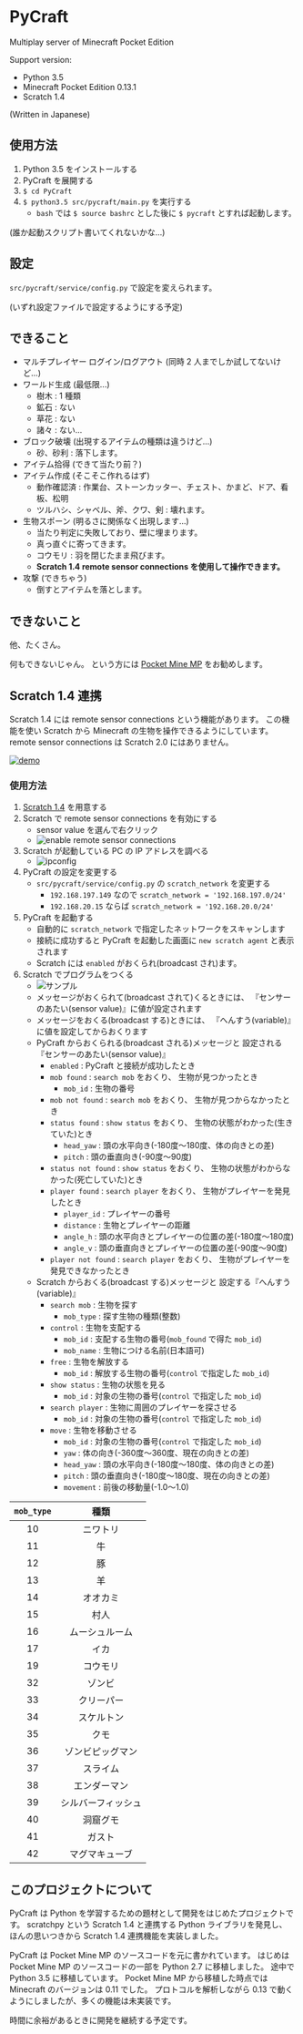 # PyCraft
Multiplay server of Minecraft Pocket Edition

Support version:
- Python 3.5
- Minecraft Pocket Edition 0.13.1
- Scratch 1.4

(Written in Japanese)

## 使用方法

1. Python 3.5 をインストールする
1. PyCraft を展開する
1. `$ cd PyCraft`
1. `$ python3.5 src/pycraft/main.py` を実行する
    - `bash` では `$ source bashrc` とした後に `$ pycraft` とすれば起動します。

(誰か起動スクリプト書いてくれないかな...)

## 設定

`src/pycraft/service/config.py` で設定を変えられます。

(いずれ設定ファイルで設定するようにする予定)

## できること

- マルチプレイヤー ログイン/ログアウト (同時 2 人までしか試してないけど...)
- ワールド生成 (最低限...)
    - 樹木 : 1 種類
    - 鉱石 : ない
    - 草花 : ない
    - 諸々 : ない...
- ブロック破壊 (出現するアイテムの種類は違うけど...)
    - 砂、砂利 : 落下します。
- アイテム拾得 (できて当たり前？)
- アイテム作成 (そこそこ作れるはず)
    - 動作確認済 : 作業台、ストーンカッター、チェスト、かまど、ドア、看板、松明
    - ツルハシ、シャベル、斧、クワ、剣 : 壊れます。
- 生物スポーン (明るさに関係なく出現します...)
    - 当たり判定に失敗しており、壁に埋まります。
    - 真っ直ぐに寄ってきます。
    - コウモリ : 羽を閉じたまま飛びます。
    - **Scratch 1.4 remote sensor connections を使用して操作できます。**
- 攻撃 (できちゃう)
    - 倒すとアイテムを落とします。

## できないこと

他、たくさん。

何もできないじゃん。
という方には [Pocket Mine MP](https://www.pocketmine.net/?lang=ja) をお勧めします。

## Scratch 1.4 連携

Scratch 1.4 には remote sensor connections という機能があります。
この機能を使い Scratch から Minecraft の生物を操作できるようにしています。
remote sensor connections は Scratch 2.0 にはありません。

[![demo](http://img.youtube.com/vi/Hf7Aix-HT9k/0.jpg)](http://www.youtube.com/watch?v=Hf7Aix-HT9k)

### 使用方法

1. [Scratch 1.4](https://scratch.mit.edu/scratch_1.4/) を用意する
1. Scratch で remote sensor connections を有効にする
    - sensor value を選んで右クリック
    - ![enable remote sensor connections](doc/remote_sensor_connections.png)
1. Scratch が起動している PC の IP アドレスを調べる
    - ![ipconfig](doc/ipconfig.png)
1. PyCraft の設定を変更する
    - `src/pycraft/service/config.py` の `scratch_network` を変更する
        - `192.168.197.149` なので `scratch_network = '192.168.197.0/24'`
        - `192.168.20.15` ならば `scratch_network = '192.168.20.0/24'`
1. PyCraft を起動する
    - 自動的に `scratch_network` で指定したネットワークをスキャンします
    - 接続に成功すると PyCraft を起動した画面に `new scratch agent` と表示されます
    - Scratch には `enabled` がおくられ(broadcast され)ます。
1. Scratch でプログラムをつくる
    - ![サンプル](doc/scratch_sample.png)
    - メッセージがおくられて(broadcast されて)くるときには、
      『センサーのあたい(sensor value)』に値が設定されます
    - メッセージをおくる(broadcast する)ときには、
      『へんすう(variable)』に値を設定してからおくります
    - PyCraft からおくられる(broadcast される)メッセージと
      設定される『センサーのあたい(sensor value)』
        - `enabled` : PyCraft と接続が成功したとき
        - `mob found` : `search mob` をおくり、
           生物が見つかったとき
            - `mob_id` : 生物の番号
        - `mob not found` : `search mob` をおくり、
           生物が見つからなかったとき
        - `status found` : `show status` をおくり、
           生物の状態がわかった(生きていた)とき
            - `head_yaw` : 頭の水平向き(-180度〜180度、体の向きとの差)
            - `pitch` : 頭の垂直向き(-90度〜90度)
        - `status not found` : `show status` をおくり、
           生物の状態がわからなかった(死亡していた)とき
        - `player found` : `search player` をおくり、
           生物がプレイヤーを発見したとき
            - `player_id` : プレイヤーの番号
            - `distance` : 生物とプレイヤーの距離
            - `angle_h` : 頭の水平向きとプレイヤーの位置の差(-180度〜180度)
            - `angle_v` : 頭の垂直向きとプレイヤーの位置の差(-90度〜90度)
        - `player not found` : `search player` をおくり、
           生物がプレイヤーを発見できなかったとき
    - Scratch からおくる(broadcast する)メッセージと
      設定する『へんすう(variable)』
        - `search mob` : 生物を探す
            - `mob_type` : 探す生物の種類(整数)
        - `control` : 生物を支配する
            - `mob_id` : 支配する生物の番号(`mob_found` で得た `mob_id`)
            - `mob_name` : 生物につける名前(日本語可)
        - `free` : 生物を解放する
            - `mob_id` : 解放する生物の番号(`control` で指定した `mob_id`)
        - `show status` : 生物の状態を見る
            - `mob_id` : 対象の生物の番号(`control` で指定した `mob_id`)
        - `search player` : 生物に周囲のプレイヤーを探させる
            - `mob_id` : 対象の生物の番号(`control` で指定した `mob_id`)
        - `move` : 生物を移動させる
            - `mob_id` : 対象の生物の番号(`control` で指定した `mob_id`)
            - `yaw` : 体の向き(-360度〜360度、現在の向きとの差)
            - `head_yaw` : 頭の水平向き(-180度〜180度、体の向きとの差)
            - `pitch` : 頭の垂直向き(-180度〜180度、現在の向きとの差)
            - `movement` : 前後の移動量(-1.0〜1.0)

| `mob_type` | 種類 |
|:----------:|:----:|
| 10 | ニワトリ |
| 11 | 牛 |
| 12 | 豚 |
| 13 | 羊 |
| 14 | オオカミ |
| 15 | 村人 |
| 16 | ムーシュルーム |
| 17 | イカ |
| 19 | コウモリ |
| 32 | ゾンビ |
| 33 | クリーパー |
| 34 | スケルトン |
| 35 | クモ |
| 36 | ゾンビピッグマン |
| 37 | スライム |
| 38 | エンダーマン |
| 39 | シルバーフィッシュ |
| 40 | 洞窟グモ |
| 41 | ガスト |
| 42 | マグマキューブ |

## このプロジェクトについて

PyCraft は Python を学習するための題材として開発をはじめたプロジェクトです。
scratchpy という Scratch 1.4 と連携する Python ライブラリを発見し、
ほんの思いつきから Scratch 1.4 連携機能を実装しました。

PyCraft は Pocket Mine MP のソースコードを元に書かれています。
はじめは Pocket Mine MP のソースコードの一部を Python 2.7 に移植しました。
途中で Python 3.5 に移植しています。
Pocket Mine MP から移植した時点では Minecraft のバージョンは 0.11 でした。
プロトコルを解析しながら 0.13 で動くようにしましたが、多くの機能は未実装です。

時間に余裕があるときに開発を継続する予定です。

